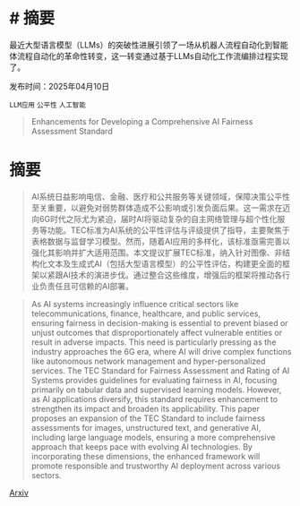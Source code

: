 # # 摘要
最近大型语言模型（LLMs）的突破性进展引领了一场从机器人流程自动化到智能体流程自动化的革命性转变，这一转变通过基于LLMs自动化工作流编排过程实现了。

发布时间：2025年04月10日

`LLM应用` `公平性` `人工智能`

> Enhancements for Developing a Comprehensive AI Fairness Assessment Standard

# 摘要

> AI系统日益影响电信、金融、医疗和公共服务等关键领域，保障决策公平性至关重要，以避免对弱势群体造成不公影响或引发负面后果。这一需求在迈向6G时代之际尤为紧迫，届时AI将驱动复杂的自主网络管理与超个性化服务等功能。TEC标准为AI系统的公平性评估与评级提供了指导，主要聚焦于表格数据与监督学习模型。然而，随着AI应用的多样化，该标准亟需完善以强化其影响并扩大适用范围。本文提议扩展TEC标准，纳入针对图像、非结构化文本及生成式AI（包括大型语言模型）的公平性评估，构建更全面的框架以紧跟AI技术的演进步伐。通过整合这些维度，增强后的框架将推动各行业负责任且可信赖的AI部署。

> As AI systems increasingly influence critical sectors like telecommunications, finance, healthcare, and public services, ensuring fairness in decision-making is essential to prevent biased or unjust outcomes that disproportionately affect vulnerable entities or result in adverse impacts. This need is particularly pressing as the industry approaches the 6G era, where AI will drive complex functions like autonomous network management and hyper-personalized services. The TEC Standard for Fairness Assessment and Rating of AI Systems provides guidelines for evaluating fairness in AI, focusing primarily on tabular data and supervised learning models. However, as AI applications diversify, this standard requires enhancement to strengthen its impact and broaden its applicability. This paper proposes an expansion of the TEC Standard to include fairness assessments for images, unstructured text, and generative AI, including large language models, ensuring a more comprehensive approach that keeps pace with evolving AI technologies. By incorporating these dimensions, the enhanced framework will promote responsible and trustworthy AI deployment across various sectors.

[Arxiv](https://arxiv.org/abs/2504.07516)